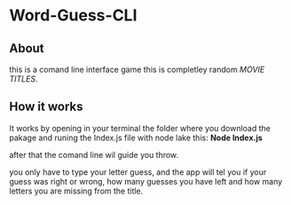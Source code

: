 # Word-Guess-CLI

## About
this is a comand line interface game this is completley random *MOVIE TITLES*.


## How it works
It works by opening in your terminal the folder where you download the pakage and runing the Index.js file with node lake this: **Node Index.js**

after that the comand line wil guide you throw.

you only have to type your letter guess, and the app will tel you if your guess was right or wrong, how many guesses you have left and how many letters you are missing from the title.
